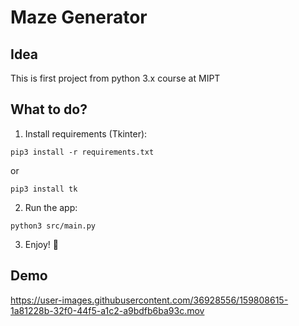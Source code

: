# Maze Generator
## Idea
This is first project from python 3.x course at MIPT

## What to do?
1) Install requirements (Tkinter):
``` 
pip3 install -r requirements.txt
```
or 
```
pip3 install tk
```

2) Run the app: 
``` 
python3 src/main.py
```

3) Enjoy! 🥳

## Demo
https://user-images.githubusercontent.com/36928556/159808615-1a81228b-32f0-44f5-a1c2-a9bdfb6ba93c.mov
